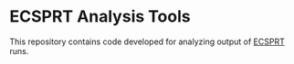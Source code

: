 # ECSPRT Analysis Tools

This repository contains code developed for analyzing output of [ECSPRT](https://github.com/myoung-space-science/ecsprt) runs.

